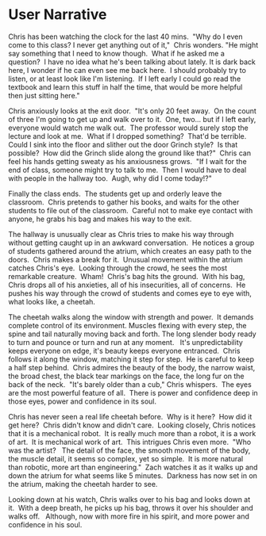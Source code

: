 # User Narrative

Chris has been watching the clock for the last 40 mins.  "Why do I even come to this class? I never get anything out of it,"  Chris wonders. "He might say something that I need to know though.  What if he asked me a question?  I have no idea what he's been talking about lately. It is dark back here, I wonder if he can even see me back here.  I should probably try to listen, or at least look like I'm listening.  If I left early I could go read the textbook and learn this stuff in half the time, that would be more helpful then just sitting here."   

Chris anxiously looks at the exit door.  "It's only 20 feet away.  On the count of three I'm going to get up and walk over to it.  One, two... but if I left early, everyone would watch me walk out.  The professor would surely stop the lecture and look at me.  What if I dropped something?  That'd be terrible.  Could I sink into the floor and slither out the door Grinch style?  Is that possible?  How did the Grinch slide along the ground like that?"  Chris can feel his hands getting sweaty as his anxiousness grows.  "If I wait for the end of class, someone might try to talk to me.  Then I would have to deal with people in the hallway too.  Augh, why did I come today!?"  

Finally the class ends.  The students get up and orderly leave the classroom.  Chris pretends to gather his books, and waits for the other students to file out of the classroom.  Careful not to make eye contact with anyone, he grabs his bag and makes his way to the exit.   

The hallway is unusually clear as Chris tries to make his way through without getting caught up in an awkward conversation.  He notices a group of students gathered around the atrium, which creates an easy path to the doors.  Chris makes a break for it.  Unusual movement within the atrium catches Chris's eye.  Looking through the crowd, he sees the most remarkable creature.  Wham!  Chris's bag hits the ground.  With his bag, Chris drops all of his anxieties, all of his insecurities, all of concerns.  He pushes his way through the crowd of students and comes eye to eye with, what looks like, a cheetah.   

The cheetah walks along the window with strength and power.  It demands complete control of its environment. Muscles flexing with every step, the spine and tail naturally moving back and forth. The long slender body ready to turn and pounce or turn and run at any moment.   It's unpredictability keeps everyone on edge, it's beauty keeps everyone entranced.  Chris follows it along the window, matching it step for step.  He is careful to keep a half step behind.  Chris admires the beauty of the body, the narrow waist, the broad chest, the black tear markings on the face, the long fur on the back of the neck.  "It's barely older than a cub," Chris whispers.  The eyes are the most powerful feature of all.  There is power and confidence deep in those eyes, power and confidence in its soul. 

Chris has never seen a real life cheetah before.  Why is it here?  How did it get here?  Chris didn't know and didn't care.  Looking closely, Chris notices that it is a mechanical robot.  It is really much more than a robot, it is a work of art.  It is mechanical work of art.  This intrigues Chris even more.  "Who was the artist?   The detail of the face, the smooth movement of the body, the muscle detail, it seems so complex, yet so simple.  It is more natural than robotic, more art than engineering."  Zach watches it as it walks up and down the atrium for what seems like 5 minutes.  Darkness has now set in on the atrium, making the cheetah harder to see.

Looking down at his watch, Chris walks over to his bag and looks down at it.  With a deep breath, he picks up his bag, throws it over his shoulder and walks off.   Although, now with more fire in his spirit, and more power and confidence in his soul.